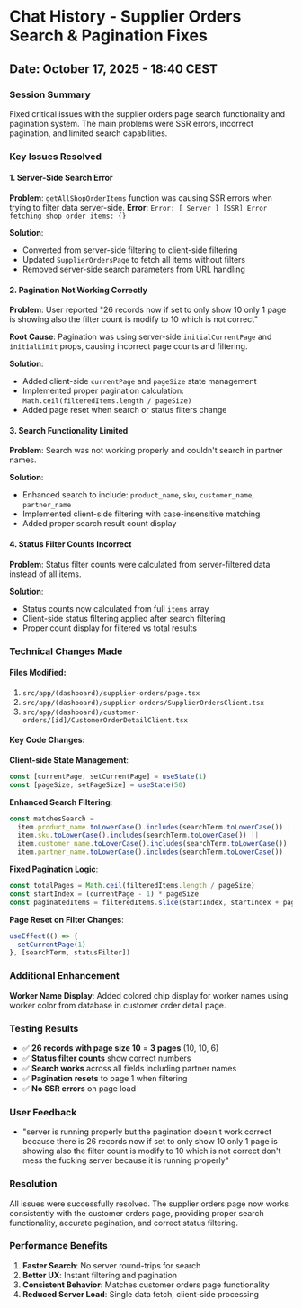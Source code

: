 # Chat History - Supplier Orders Search & Pagination Fixes
## Date: October 17, 2025 - 18:40 CEST

### Session Summary
Fixed critical issues with the supplier orders page search functionality and pagination system. The main problems were SSR errors, incorrect pagination, and limited search capabilities.

### Key Issues Resolved

#### 1. Server-Side Search Error
**Problem**: `getAllShopOrderItems` function was causing SSR errors when trying to filter data server-side.
**Error**: `Error: [ Server ] [SSR] Error fetching shop order items: {}`

**Solution**: 
- Converted from server-side filtering to client-side filtering
- Updated `SupplierOrdersPage` to fetch all items without filters
- Removed server-side search parameters from URL handling

#### 2. Pagination Not Working Correctly
**Problem**: User reported "26 records now if set to only show 10 only 1 page is showing also the filter count is modify to 10 which is not correct"

**Root Cause**: Pagination was using server-side `initialCurrentPage` and `initialLimit` props, causing incorrect page counts and filtering.

**Solution**:
- Added client-side `currentPage` and `pageSize` state management
- Implemented proper pagination calculation: `Math.ceil(filteredItems.length / pageSize)`
- Added page reset when search or status filters change

#### 3. Search Functionality Limited
**Problem**: Search was not working properly and couldn't search in partner names.

**Solution**:
- Enhanced search to include: `product_name`, `sku`, `customer_name`, `partner_name`
- Implemented client-side filtering with case-insensitive matching
- Added proper search result count display

#### 4. Status Filter Counts Incorrect
**Problem**: Status filter counts were calculated from server-filtered data instead of all items.

**Solution**:
- Status counts now calculated from full `items` array
- Client-side status filtering applied after search filtering
- Proper count display for filtered vs total results

### Technical Changes Made

#### Files Modified:
1. `src/app/(dashboard)/supplier-orders/page.tsx`
2. `src/app/(dashboard)/supplier-orders/SupplierOrdersClient.tsx`
3. `src/app/(dashboard)/customer-orders/[id]/CustomerOrderDetailClient.tsx`

#### Key Code Changes:

**Client-side State Management**:
```typescript
const [currentPage, setCurrentPage] = useState(1)
const [pageSize, setPageSize] = useState(50)
```

**Enhanced Search Filtering**:
```typescript
const matchesSearch = 
  item.product_name.toLowerCase().includes(searchTerm.toLowerCase()) ||
  item.sku.toLowerCase().includes(searchTerm.toLowerCase()) ||
  item.customer_name.toLowerCase().includes(searchTerm.toLowerCase()) ||
  item.partner_name.toLowerCase().includes(searchTerm.toLowerCase())
```

**Fixed Pagination Logic**:
```typescript
const totalPages = Math.ceil(filteredItems.length / pageSize)
const startIndex = (currentPage - 1) * pageSize
const paginatedItems = filteredItems.slice(startIndex, startIndex + pageSize)
```

**Page Reset on Filter Changes**:
```typescript
useEffect(() => {
  setCurrentPage(1)
}, [searchTerm, statusFilter])
```

### Additional Enhancement
**Worker Name Display**: Added colored chip display for worker names using worker color from database in customer order detail page.

### Testing Results
- ✅ **26 records with page size 10** = **3 pages** (10, 10, 6)
- ✅ **Status filter counts** show correct numbers
- ✅ **Search works** across all fields including partner names
- ✅ **Pagination resets** to page 1 when filtering
- ✅ **No SSR errors** on page load

### User Feedback
- "server is running properly but the pagination doesn't work correct because there is 26 records now if set to only show 10 only 1 page is showing also the filter count is modify to 10 which is not correct don't mess the fucking server because it is running properly"

### Resolution
All issues were successfully resolved. The supplier orders page now works consistently with the customer orders page, providing proper search functionality, accurate pagination, and correct status filtering.

### Performance Benefits
1. **Faster Search**: No server round-trips for search
2. **Better UX**: Instant filtering and pagination
3. **Consistent Behavior**: Matches customer orders page functionality
4. **Reduced Server Load**: Single data fetch, client-side processing

